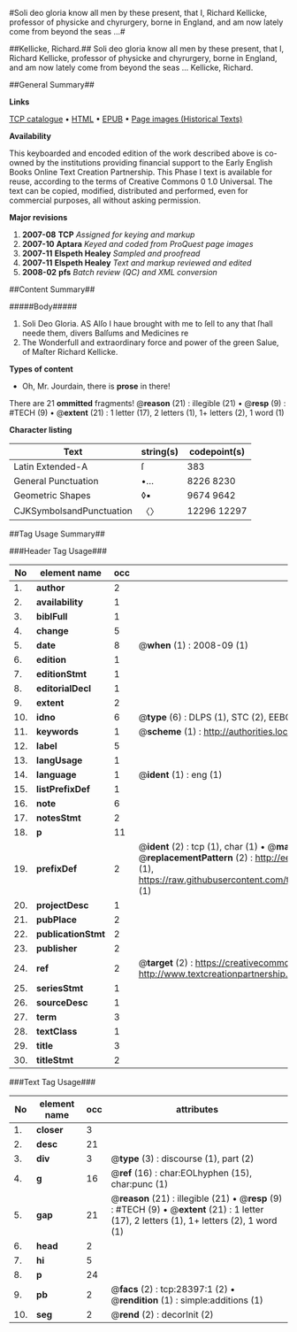 #Soli deo gloria know all men by these present, that I, Richard Kellicke, professor of physicke and chyrurgery, borne in England, and am now lately come from beyond the seas ...#

##Kellicke, Richard.##
Soli deo gloria know all men by these present, that I, Richard Kellicke, professor of physicke and chyrurgery, borne in England, and am now lately come from beyond the seas ...
Kellicke, Richard.

##General Summary##

**Links**

[TCP catalogue](http://www.ota.ox.ac.uk/tcp/)  • 
[HTML](http://tei.it.ox.ac.uk/tcp/Texts-HTML/free/A04/A04775.html)  • 
[EPUB](http://tei.it.ox.ac.uk/tcp/Texts-EPUB/free/A04/A04775.epub) • 
[Page images (Historical Texts)](https://data.historicaltexts.jisc.ac.uk/view?pubId=eebo-33143343e&pageId=eebo-33143343e-28397-1)

**Availability**

This keyboarded and encoded edition of the
	       work described above is co-owned by the institutions
	       providing financial support to the Early English Books
	       Online Text Creation Partnership. This Phase I text is
	       available for reuse, according to the terms of Creative
	       Commons 0 1.0 Universal. The text can be copied,
	       modified, distributed and performed, even for
	       commercial purposes, all without asking permission.

**Major revisions**

1. __2007-08__ __TCP__ *Assigned for keying and markup*
1. __2007-10__ __Aptara__ *Keyed and coded from ProQuest page images*
1. __2007-11__ __Elspeth Healey__ *Sampled and proofread*
1. __2007-11__ __Elspeth Healey__ *Text and markup reviewed and edited*
1. __2008-02__ __pfs__ *Batch review (QC) and XML conversion*

##Content Summary##

#####Body#####

1. Soli Deo Gloria.
AS Alſo I haue brought with me to ſell to any that ſhall neede
them, divers Balſums and Medicines re
1. The Wonderfull and extraordinary force and power of the
green Salue, of Maſter Richard Kellicke.

**Types of content**

  * Oh, Mr. Jourdain, there is **prose** in there!

There are 21 **ommitted** fragments! 
 @__reason__ (21) : illegible (21)  •  @__resp__ (9) : #TECH (9)  •  @__extent__ (21) : 1 letter (17), 2 letters (1), 1+ letters (2), 1 word (1)

**Character listing**


|Text|string(s)|codepoint(s)|
|---|---|---|
|Latin Extended-A|ſ|383|
|General Punctuation|•…|8226 8230|
|Geometric Shapes|◊▪|9674 9642|
|CJKSymbolsandPunctuation|〈〉|12296 12297|

##Tag Usage Summary##

###Header Tag Usage###

|No|element name|occ|attributes|
|---|---|---|---|
|1.|__author__|2||
|2.|__availability__|1||
|3.|__biblFull__|1||
|4.|__change__|5||
|5.|__date__|8| @__when__ (1) : 2008-09 (1)|
|6.|__edition__|1||
|7.|__editionStmt__|1||
|8.|__editorialDecl__|1||
|9.|__extent__|2||
|10.|__idno__|6| @__type__ (6) : DLPS (1), STC (2), EEBO-CITATION (1), OCLC (1), VID (1)|
|11.|__keywords__|1| @__scheme__ (1) : http://authorities.loc.gov/ (1)|
|12.|__label__|5||
|13.|__langUsage__|1||
|14.|__language__|1| @__ident__ (1) : eng (1)|
|15.|__listPrefixDef__|1||
|16.|__note__|6||
|17.|__notesStmt__|2||
|18.|__p__|11||
|19.|__prefixDef__|2| @__ident__ (2) : tcp (1), char (1)  •  @__matchPattern__ (2) : ([0-9\-]+):([0-9IVX]+) (1), (.+) (1)  •  @__replacementPattern__ (2) : http://eebo.chadwyck.com/downloadtiff?vid=$1&page=$2 (1), https://raw.githubusercontent.com/textcreationpartnership/Texts/master/tcpchars.xml#$1 (1)|
|20.|__projectDesc__|1||
|21.|__pubPlace__|2||
|22.|__publicationStmt__|2||
|23.|__publisher__|2||
|24.|__ref__|2| @__target__ (2) : https://creativecommons.org/publicdomain/zero/1.0/ (1), http://www.textcreationpartnership.org/docs/. (1)|
|25.|__seriesStmt__|1||
|26.|__sourceDesc__|1||
|27.|__term__|3||
|28.|__textClass__|1||
|29.|__title__|3||
|30.|__titleStmt__|2||


###Text Tag Usage###

|No|element name|occ|attributes|
|---|---|---|---|
|1.|__closer__|3||
|2.|__desc__|21||
|3.|__div__|3| @__type__ (3) : discourse (1), part (2)|
|4.|__g__|16| @__ref__ (16) : char:EOLhyphen (15), char:punc (1)|
|5.|__gap__|21| @__reason__ (21) : illegible (21)  •  @__resp__ (9) : #TECH (9)  •  @__extent__ (21) : 1 letter (17), 2 letters (1), 1+ letters (2), 1 word (1)|
|6.|__head__|2||
|7.|__hi__|5||
|8.|__p__|24||
|9.|__pb__|2| @__facs__ (2) : tcp:28397:1 (2)  •  @__rendition__ (1) : simple:additions (1)|
|10.|__seg__|2| @__rend__ (2) : decorInit (2)|

